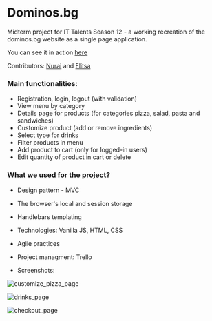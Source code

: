 # Dominos.bg

Midterm project for IT Talents Season 12 - a working recreation of the dominos.bg website as a single page application.

You can see it in action [here](https://elitsakarapchanska.github.io/Dominos.bg/)

Contributors: [Nurai](https://github.com/NuraiG) and [Elitsa](https://github.com/ElitsaKarapchanska)

### Main functionalities:
- Registration, login, logout (with validation)
- View menu by category
- Details page for products (for categories pizza, salad, pasta and sandwiches)
- Customize  product (add or remove ingredients)
- Select type for drinks
- Filter products in menu
- Add product to cart (only for logged-in users)
- Edit quantity of product in cart or delete

### What we used for the project?
- Design pattern - MVC
- The browser's local and session storage
- Handlebars templating

- Technologies: Vanilla JS, HTML, CSS

- Agile practices
- Project managment: Trello
- Screenshots:

![customize_pizza_page](https://user-images.githubusercontent.com/74356712/114276611-03ee7900-9a30-11eb-80ca-2f333820c1e7.png)

![drinks_page](https://user-images.githubusercontent.com/74356712/114276560-d0135380-9a2f-11eb-8957-728c17e7d716.png)

![checkout_page](https://user-images.githubusercontent.com/74356712/114276744-adce0580-9a30-11eb-9f91-cf1d3daf2022.png)
